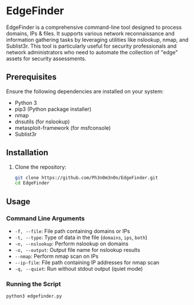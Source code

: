 # EdgeFinder

EdgeFinder is a comprehensive command-line tool designed to process domains, IPs & files. It supports various network reconnaissance and information gathering tasks by leveraging utilities like nslookup, nmap, and Sublist3r. This tool is particularly useful for security professionals and network administrators who need to automate the collection of "edge" assets for security assessments.

## Prerequisites

Ensure the following dependencies are installed on your system:
- Python 3
- pip3 (Python package installer)
- nmap
- dnsutils (for nslookup)
- metasploit-framework (for msfconsole)
- Sublist3r

## Installation

1. Clone the repository:
    ```sh
    git clone https://github.com/Ph3n0m3n0n/EdgeFinder.git
    cd EdgeFinder
    ```

## Usage

### Command Line Arguments

- `-f, --file`: File path containing domains or IPs
- `-t, --type`: Type of data in the file (`domains`, `ips`, `both`)
- `-n, --nslookup`: Perform nslookup on domains
- `-o, --output`: Output file name for nslookup results
- `--nmap`: Perform nmap scan on IPs
- `--ip-file`: File path containing IP addresses for nmap scan
- `-q, --quiet`: Run without stdout output (quiet mode)

### Running the Script

```sh
python3 edgefinder.py

